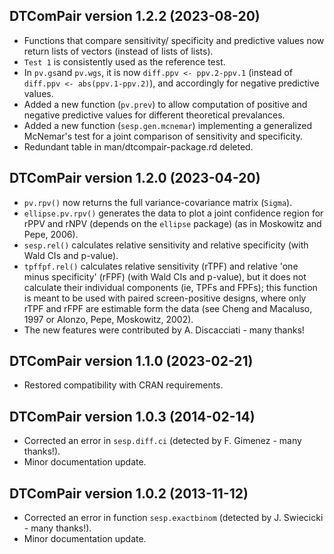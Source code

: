 ## DTComPair version 1.2.2 (2023-08-20)

- Functions that compare sensitivity/ specificity and predictive values now return lists of vectors (instead of lists of lists).
- `Test 1` is consistently used as the reference test.
- In `pv.gs`and `pv.wgs`, it is now `diff.ppv <- ppv.2-ppv.1` (instead of `diff.ppv <- abs(ppv.1-ppv.2)`), and accordingly for negative predictive values.
- Added a new function (`pv.prev`) to allow computation of positive and negative predictive values for different theoretical prevalances.
- Added a new function (`sesp.gen.mcnemar`) implementing a generalized McNemar's test for a joint comparison of sensitivity and specificity.
- Redundant table in man/dtcompair-package.rd deleted.

## DTComPair version 1.2.0 (2023-04-20)

- `pv.rpv()` now returns the full variance-covariance matrix (`Sigma`).
- `ellipse.pv.rpv()` generates the data to plot a joint confidence region for rPPV and rNPV (depends on the `ellipse` package) (as in Moskowitz and Pepe, 2006).
- `sesp.rel()` calculates relative sensitivity and relative specificity (with Wald CIs and p-value).
- `tpffpf.rel()` calculates relative sensitivity (rTPF) and relative 'one minus specificity' (rFPF) (with Wald CIs and p-value), but it does not calculate their individual components (ie, TPFs and FPFs); this function is meant to be used with paired screen-positive designs, where only rTPF and rFPF are estimable form the data (see Cheng and Macaluso, 1997 or Alonzo, Pepe, Moskowitz, 2002).
- The new features were contributed by A. Discacciati - many thanks!
    
    
## DTComPair version 1.1.0 (2023-02-21)

- Restored compatibility with CRAN requirements.

    
## DTComPair version 1.0.3 (2014-02-14)

- Corrected an error in `sesp.diff.ci` (detected by F. Gimenez - many thanks!).
- Minor documentation update.


## DTComPair version 1.0.2 (2013-11-12)

- Corrected an error in function `sesp.exactbinom` (detected by J. Swiecicki - many thanks!).
- Minor documentation update.